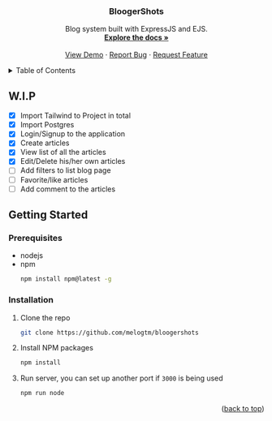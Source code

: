 <h3 align="center">BloogerShots</h3>

  <p align="center">
    Blog system built with ExpressJS and EJS.
    <br />
    <a href="https://github.com/melogtm/bloogershots"><strong>Explore the docs »</strong></a>
    <br />
    <br />
    <a href="https://github.com/melogtm/bloogershots">View Demo</a>
    ·
    <a href="https://github.com/melogtm/bloogershots/issues">Report Bug</a>
    ·
    <a href="https://github.com/melogtm/bloogershots/issues">Request Feature</a>
  </p>
</div>

<details>
  <summary>Table of Contents</summary>
  <ol>
    <li><a href="work-in-progress">W.I.P</a></li>
    <li>
      <a href="#getting-started">Getting Started</a>
      <ul>
        <li><a href="#prerequisites">Prerequisites</a></li>
        <li><a href="#installation">Installation</a></li>
      </ul>
    </li>
  </ol>
</details>

## W.I.P
- [X] Import Tailwind to Project in total
- [X] Import Postgres  
- [X] Login/Signup to the application
- [X] Create articles
- [X] View list of all the articles
- [X] Edit/Delete his/her own articles
- [ ] Add filters to list blog page
- [ ] Favorite/like articles
- [ ] Add comment to the articles 

<!-- GETTING STARTED -->
## Getting Started

### Prerequisites
* nodejs
* npm
  ```sh
  npm install npm@latest -g
  ```

### Installation

1. Clone the repo
   ```sh
   git clone https://github.com/melogtm/bloogershots
   ```
2. Install NPM packages
   ```sh
   npm install
   ```
3. Run server, you can set up another port if ```3000``` is being used
   ```sh
   npm run node
   ```

<p align="right">(<a href="#readme-top">back to top</a>)</p>
